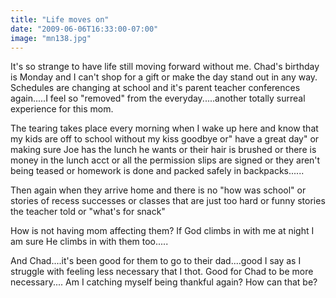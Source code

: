 ```yaml
---
title: "Life moves on"
date: "2009-06-06T16:33:00-07:00"
image: "mn138.jpg"
---
```


It's so strange to have life still moving forward without me. Chad's birthday is Monday and I can't shop for a gift or make the day stand out in any way. Schedules are changing at school and it's parent teacher conferences again.....I feel so "removed" from the everyday.....another totally surreal experience for this mom.
 
The tearing takes  place every morning when I wake up here and know that my kids are off to school without my kiss goodbye or" have a great day" or making sure Joe has the lunch he wants or their hair is brushed or there is money in the lunch acct or all the permission slips are signed or they aren't being teased or homework is done and packed safely in backpacks......

Then again when they arrive home and there is no "how was school" or stories of recess successes or classes that are just too hard or funny stories the teacher told or "what's for snack" 

How is not having mom affecting them? If God climbs in with me at night I am sure He climbs in with them too.....

And Chad....it's been good for them to go to their dad....good I say as I struggle with feeling less necessary that I thot. Good for Chad to be more necessary....
Am I catching myself being thankful again? How can that be?